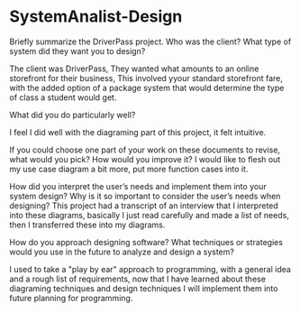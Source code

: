 # SystemAnalist-Design

Briefly summarize the DriverPass project. Who was the client? What type of system did they want you to design?

The client was DriverPass, They wanted what amounts to an online storefront for their business, This involved yyour standard storefront fare, with the added option of a 
package system that would determine the type of class a student would get. 

What did you do particularly well?

I feel I did well with the diagraming part of this project, it felt intuitive.

If you could choose one part of your work on these documents to revise, what would you pick? How would you improve it?
I would like to flesh out my use case diagram a bit more, put more function cases into it.

How did you interpret the user’s needs and implement them into your system design? Why is it so important to consider the user’s needs when designing?
This project had a transcript of an interview that I interpreted into these diagrams, basically I just read carefully and made a list of needs, then I transferred these into my diagrams.

How do you approach designing software? What techniques or strategies would you use in the future to analyze and design a system?

I used to take a "play by ear" approach to programming, with a general idea and a rough list of requirements, now that I have learned about these diagraming techniques and design techniques  I will implement them into future planning for programming.
